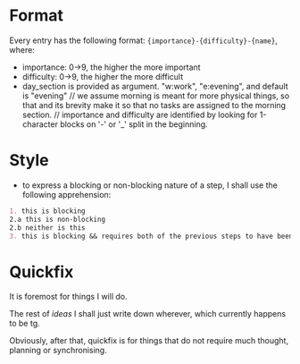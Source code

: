 # Format
Every entry has the following format:
`{importance}-{difficulty}-{name}`,
where:
- importance: 0->9, the higher the more important
- difficulty: 0->9, the higher the more difficult
- day_section is provided as argument. "w:work", "e:evening", and default is "evening"
// we assume morning is meant for more physical things, so that and its brevity make it so that no tasks are assigned to the morning section. 
// importance and difficulty are identified by looking for 1-character blocks on '-' or '_' split in the beginning.

# Style
- to express a blocking or non-blocking nature of a step, I shall use the following apprehension:
```md
1. this is blocking
2.a this is non-blocking
2.b neither is this
3. this is blocking && requires both of the previous steps to have been finished.
```

# Quickfix
It is foremost for things I will do.

The rest of _ideas_ I shall just write down wherever, which currently happens to be tg.

Obviously, after that, quickfix is for things that do not require much thought, planning or synchronising.

